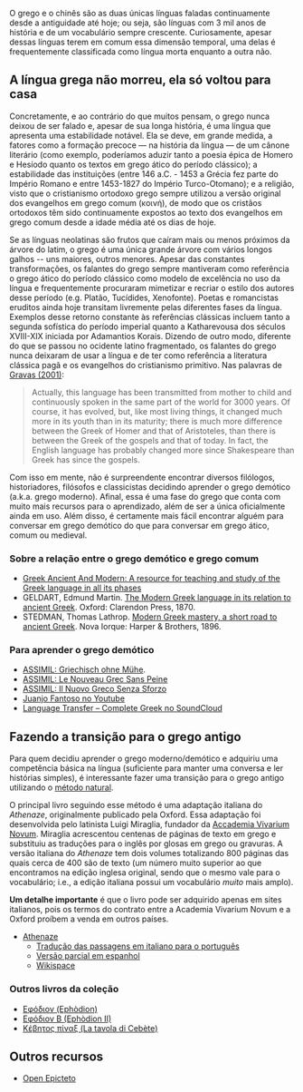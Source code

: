 
O grego e o chinês são as duas únicas línguas faladas continuamente desde a antiguidade até hoje; ou seja, são línguas com 3 mil anos de história e de um vocabulário sempre crescente. Curiosamente, apesar dessas línguas terem em comum essa dimensão temporal, uma delas é frequentemente classificada como língua morta enquanto a outra não.

## A língua grega não morreu, ela só voltou para casa

Concretamente, e ao contrário do que muitos pensam, o grego nunca deixou de ser falado e, apesar de sua longa história, é uma língua que apresenta uma estabilidade notável. Ela se deve, em grande medida, a fatores como a formação precoce — na história da língua — de um cânone literário (como exemplo, poderíamos aduzir tanto a poesia épica de Homero e Hesíodo quanto os textos em grego ático do período clássico); a estabilidade das instituições (entre 146 a.C. - 1453 a Grécia fez parte do Império Romano e entre 1453-1827 do Império Turco-Otomano); e a religião, visto que o cristianismo ortodoxo grego sempre utilizou a versão original dos evangelhos em grego comum (κοινή), de modo que os cristãos ortodoxos têm sido continuamente expostos ao texto dos evangelhos em grego comum desde a idade média até os dias de hoje.

Se as línguas neolatinas são frutos que caíram mais ou menos próximos da árvore do latim, o grego é uma única grande árvore com vários longos galhos -- uns maiores, outros menores. Apesar das constantes transformações, os falantes do grego sempre mantiveram como referência o grego ático do período clássico como modelo de excelência no uso da língua e frequentemente procuraram mimetizar e recriar o estilo dos autores desse período (e.g. Platão, Tucídides, Xenofonte). Poetas e romancistas eruditos ainda hoje transitam livremente pelas diferentes fases da língua. Exemplos desse retorno constante às referências clássicas incluem tanto a segunda sofística do período imperial quanto a Katharevousa dos séculos XVIII-XIX iniciada por Adamantios Korais. Dizendo de outro modo, diferente do que se passou no ocidente latino fragmentado, os falantes do grego nunca deixaram de usar a língua e de ter como referência a literatura clássica pagã e os evangelhos do cristianismo primitivo. Nas palavras de <a href="https://www.thelancet.com/journals/lancet/article/PIIS0140-6736(01)05578-7/fulltext">Gravas (2001)</a>:

> Actually, this language has been transmitted from mother to child and continuously spoken in the same part of the world for 3000 years. Of course, it has evolved, but, like most living things, it changed much more in its youth than in its maturity; there is much more difference between the Greek of Homer and that of Aristoteles, than there is between the Greek of the gospels and that of today. In fact, the English language has probably changed more since Shakespeare than Greek has since the gospels.

Com isso em mente, não é surpreendente encontrar diversos filólogos, historiadores, filósofos e classicistas decidindo aprender o grego demótico (a.k.a. grego moderno). Afinal, essa é uma fase do grego que conta com muito mais recursos para o aprendizado, além de ser a única oficialmente ainda em uso. Além disso, é certamente mais fácil encontrar alguém para conversar em grego demótico do que para conversar em grego ático, comum ou medieval.

### Sobre a relação entre o grego demótico e grego comum

- [Greek Ancient And Modern: A resource for teaching and study of the Greek language in all its phases](https://u.osu.edu/greek/)
- GELDART, Edmund Martin. [The Modern Greek language in its relation to ancient Greek](https://archive.org/details/moderngreeklang03geldgoog). Oxford: Clarendon Press, 1870.
- STEDMAN, Thomas Lathrop. [Modern Greek mastery, a short road to ancient Greek](https://archive.org/details/moderngreekmast00stedgoog). Nova Iorque: Harper & Brothers, 1896.

### Para aprender o grego demótico

- [ASSIMIL: Griechisch ohne Mühe](http://fr.assimil.com/methodes/griechisch-ohne-muehe).   
- [ASSIMIL: Le Nouveau Grec Sans Peine](http://fr.assimil.com/methodes/le-nouveau-grec-sans-peine)  
- [ASSIMIL: Il Nuovo Greco Senza Sforzo](http://www.assimil.it/catalogo/libro/7899/il-nuovo-greco-senza-sforzo-moderno)  
- [Juanjo Fantoso no Youtube](https://www.youtube.com/channel/UCTGprVjqUqIhDc_GaDgHRhA)
- [Language Transfer – Complete Greek no SoundCloud](https://soundcloud.com/languagetransfer/sets/complete-greek-more-audios)  

## Fazendo a transição para o grego antigo

Para quem decidiu aprender o grego moderno/demótico e adquiriu uma competência básica na língua (suficiente para manter uma conversa e ler histórias simples), é interessante fazer uma transição para o grego antigo utilizando o [método natural](O%20método%20natural.md).

O principal livro seguindo esse método é uma adaptação italiana do *Athenaze*, originalmente publicado pela Oxford. Essa adaptação foi desenvolvida pelo latinista Luigi Miraglia, fundador da [Accademia Vivarium Novum](https://vivariumnovum.net/). Miraglia acrescentou centenas de páginas de texto em grego e substituiu as traduções para o inglês por glosas em grego ou gravuras. A versão italiana do *Athenaze* tem dois volumes totalizando 800 páginas das quais cerca de 400 são de texto (um número muito superior ao que encontramos na edição inglesa original, sendo que o mesmo vale para o vocabulário; i.e., a edição italiana possui um vocabulário *muito* mais amplo).

**Um detalhe importante** é que o livro pode ser adquirido apenas em sites italianos, pois os termos do contrato entre a Academia Vivarium Novum e a Oxford proíbem a venda em outros países.

- [Athenaze](https://pt.scribd.com/doc/113921675/Athenaze-Italiano)  
	- [Tradução das passagens em italiano para o português](https://drive.google.com/open?id=0BzV94mhxBOCGUFdHLUhybTNtN3c)  
	- [Versão parcial em espanhol](https://www.academia.edu/7920979/Athenaze_introducci%C3%B3n_al_Griego_Antiguo_-_Volumen_I)  
	- [Wikispace](http://athenaze.wikispaces.com/)  

### Outros livros da coleção

- [Eφόδιον (Ephòdion)](https://vivariumnovum.it/catalogo/efodion-ephodion)
- [Eφόδιον B (Ephòdion II)](https://vivariumnovum.it/catalogo/efodion-b-ephodion-ii)
- [Kέβητος πίναξ (La tavola di Cebète)](https://vivariumnovum.it/catalogo/greco/classici-con-commento)


## Outros recursos
- [Open Epicteto](https://jtauber.github.io/enchiridion/sentences/001.html)
